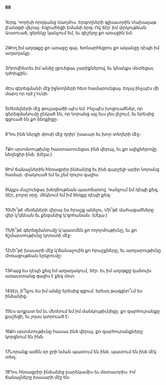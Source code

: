 **88**

\
1Երգ. Կորխի որդկանց Սաղմոս. Երգողների գլխաւորին Մախալաթ լէանօթի վերայ. Եզրահեցի Եմանի երգ։ Ով Տէր՝ իմ փրկութեան Աստուած, ցերեկը կանչում եմ, եւ գիշերը քո առաջին եմ։

\
2Թող իմ աղօթքը քո առաջը գայ. Խոնարհեցրու քո ականջը դէպի իմ աղաղակը։

\
3Որովհետեւ իմ անձը լցուեցաւ չարիքներով, եւ կեանքս մօտեցաւ դժոխքին։

\
4Ես գերեզմանի մէջ իջնողների հետ համարուեցայ. Եղայ ինչպէս մի մարդ որ ոյժ չ’ունի։

\
5Մեռելների մէջ թուլացածի պէս եմ. Ինչպէս խոցուածներ, որ գերեզմանումը ընկած են, որ նորանց այլ եւս չես յիշում, եւ երեսից գցուած են քո ձեռքիցը։

\
6Դու ինձ ներքի փոսի մէջ դրիր՝ խաւար եւ խոր տեղերի մէջ։

\
7Քո սրտմտութիւնը հաստատուեցաւ ինձ վերայ, եւ քո ալիքներովը նեղեցիր ինձ։ (Սէլա։)

\
8Իմ ճանաչներին հեռացրիր ինձանից եւ ինձ գարշելի արիր նորանց համար. փակուած եմ եւ չեմ դուրս գալիս։

\
9Աչքս մաշուեցաւ խեղճութեան պատճառով. Կանչում եմ դէպի քեզ, Տէր, բոլոր օրը. մեկնում եմ իմ ձեռքը դէպի քեզ։

\
10Մի՞թէ մեռելների վերայ ես հրաշք անելու. Մի՞թէ մահացածները վեր կ’կենան եւ քեզանից կ’գոհանան։ (Սէլա։)

\
11Մի՞թէ գերեզմանումը կ’պատմեն քո ողորմութիւնը, եւ քո ճշմարտութիւնը կորստի մէջ։

\
12Մի՞թէ խաւարի մէջ կ’ճանաչուին քո հրաշքները, եւ արդարութիւնը մոռացութեան երկրումը։

\
13Բայց ես դէպի քեզ եմ աղաղակում, Տէր. Եւ իմ աղօթքը կանուխ առաւօտանց գալիս է քեզ մօտ։

\
14Տէր, ի՞նչու ես իմ անձը երեսից գցում. երեսդ թագցնո՞ւմ ես ինձանից։

\
15Ես աղքատ եմ եւ մեռնում եմ իմ մանկութիւնիցը. քո զարհուրանքը քաշեցի, եւ յոյսս կտրուած է։

\
16Քո սրտմտութիւնը հասաւ ինձ վերայ, քո զարհուրանքները կորցնում են ինձ։

\
17Նորանք ամեն օր ջրի նման պատում են ինձ. պատում են ինձ մէկ տեղ։

\
18Դու հեռացրիր ինձանից բարեկամիս եւ մօտաւորիս. Իմ ճանաչները խաւարի մէջ են։
